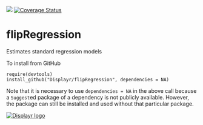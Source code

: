 [![](https://travis-ci.org/Displayr/flipRegression.svg?branch=master)](https://travis-ci.org/Displayr/flipRegression/)
[![Coverage Status](https://coveralls.io/repos/github/Displayr/flipRegression/badge.svg?branch=master)](https://coveralls.io/github/Displayr/flipRegression?branch=master)
# flipRegression

Estimates standard regression models

To install from GitHub
```
require(devtools)
install_github("Displayr/flipRegression", dependencies = NA)
```

Note that it is necessary to use `dependencies = NA` in the above call
because a `Suggest`ed package of a dependency is not publicly
available. However, the package can still be installed and used
without that particular package.


[![Displayr logo](https://mwmclean.github.io/img/logo-header.png)](https://www.displayr.com)
